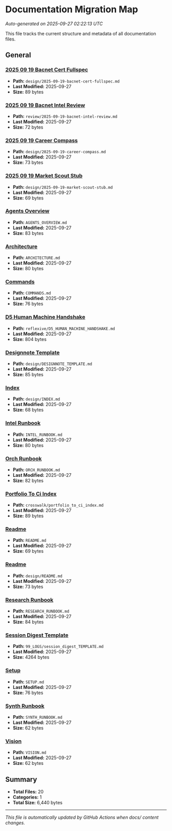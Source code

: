 # Documentation Migration Map

*Auto-generated on 2025-09-27 02:22:13 UTC*

This file tracks the current structure and metadata of all documentation files.

## General

### [2025 09 19 Bacnet Cert Fullspec](./design/2025-09-19-bacnet-cert-fullspec.md)

- **Path:** `design/2025-09-19-bacnet-cert-fullspec.md`
- **Last Modified:** 2025-09-27
- **Size:** 89 bytes

### [2025 09 19 Bacnet Intel Review](./review/2025-09-19-bacnet-intel-review.md)

- **Path:** `review/2025-09-19-bacnet-intel-review.md`
- **Last Modified:** 2025-09-27
- **Size:** 72 bytes

### [2025 09 19 Career Compass](./design/2025-09-19-career-compass.md)

- **Path:** `design/2025-09-19-career-compass.md`
- **Last Modified:** 2025-09-27
- **Size:** 73 bytes

### [2025 09 19 Market Scout Stub](./design/2025-09-19-market-scout-stub.md)

- **Path:** `design/2025-09-19-market-scout-stub.md`
- **Last Modified:** 2025-09-27
- **Size:** 69 bytes

### [Agents Overview](./AGENTS_OVERVIEW.md)

- **Path:** `AGENTS_OVERVIEW.md`
- **Last Modified:** 2025-09-27
- **Size:** 83 bytes

### [Architecture](./ARCHITECTURE.md)

- **Path:** `ARCHITECTURE.md`
- **Last Modified:** 2025-09-27
- **Size:** 80 bytes

### [Commands](./COMMANDS.md)

- **Path:** `COMMANDS.md`
- **Last Modified:** 2025-09-27
- **Size:** 76 bytes

### [D5 Human Machine Handshake](./reflexive/D5_HUMAN_MACHINE_HANDSHAKE.md)

- **Path:** `reflexive/D5_HUMAN_MACHINE_HANDSHAKE.md`
- **Last Modified:** 2025-09-27
- **Size:** 804 bytes

### [Designnote Template](./design/DESIGNNOTE_TEMPLATE.md)

- **Path:** `design/DESIGNNOTE_TEMPLATE.md`
- **Last Modified:** 2025-09-27
- **Size:** 85 bytes

### [Index](./design/INDEX.md)

- **Path:** `design/INDEX.md`
- **Last Modified:** 2025-09-27
- **Size:** 68 bytes

### [Intel Runbook](./INTEL_RUNBOOK.md)

- **Path:** `INTEL_RUNBOOK.md`
- **Last Modified:** 2025-09-27
- **Size:** 80 bytes

### [Orch Runbook](./ORCH_RUNBOOK.md)

- **Path:** `ORCH_RUNBOOK.md`
- **Last Modified:** 2025-09-27
- **Size:** 82 bytes

### [Portfolio To Ci Index](./crosswalk/portfolio_to_ci_index.md)

- **Path:** `crosswalk/portfolio_to_ci_index.md`
- **Last Modified:** 2025-09-27
- **Size:** 89 bytes

### [Readme](./README.md)

- **Path:** `README.md`
- **Last Modified:** 2025-09-27
- **Size:** 69 bytes

### [Readme](./design/README.md)

- **Path:** `design/README.md`
- **Last Modified:** 2025-09-27
- **Size:** 73 bytes

### [Research Runbook](./RESEARCH_RUNBOOK.md)

- **Path:** `RESEARCH_RUNBOOK.md`
- **Last Modified:** 2025-09-27
- **Size:** 84 bytes

### [Session Digest Template](./99_LOGS/session_digest_TEMPLATE.md)

- **Path:** `99_LOGS/session_digest_TEMPLATE.md`
- **Last Modified:** 2025-09-27
- **Size:** 4264 bytes

### [Setup](./SETUP.md)

- **Path:** `SETUP.md`
- **Last Modified:** 2025-09-27
- **Size:** 76 bytes

### [Synth Runbook](./SYNTH_RUNBOOK.md)

- **Path:** `SYNTH_RUNBOOK.md`
- **Last Modified:** 2025-09-27
- **Size:** 62 bytes

### [Vision](./VISION.md)

- **Path:** `VISION.md`
- **Last Modified:** 2025-09-27
- **Size:** 62 bytes

## Summary

- **Total Files:** 20
- **Categories:** 1
- **Total Size:** 6,440 bytes

---

*This file is automatically updated by GitHub Actions when docs/ content changes.*